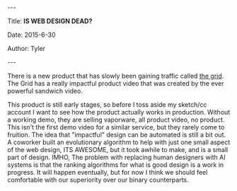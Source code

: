 \-\-\-

Title: __IS WEB DESIGN DEAD?__

Date: 2015\-6\-30

Author: Tyler

\-\-\-

There is a new product that has slowly been gaining traffic called [the grid](https://thegrid.io/)\. The Grid has a really impactful product video that was created by the ever powerful sandwich video\.

This product is still early stages, so before I toss aside my sketch/cc account I want to see how the product actually works in production\. Without a working demo, they are selling vaporware, all product video, no product\. This isn't the first demo video for a similar service, but they rarely come to fruition\. The idea that "impactful" design can be automated is still a bit out\. A coworker built an evolutionary algorithm to help with just one small aspect of the web design, ITS AWESOME, but it took awhile to make, and is a small part of design\. IMHO, The problem with replacing human designers with AI systems is that the ranking algorithms for what is good design is a work in progress\. It will happen eventually, but for now I think we should feel comfortable with our superiority over our binary counterparts\.

